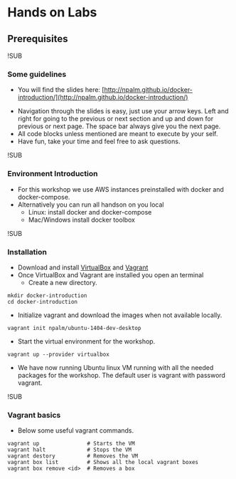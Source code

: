 # Hands on Labs
## Prerequisites


!SUB
### Some guidelines
* You will find the slides here: [http://npalm.github.io/docker-introduction/](http://npalm.github.io/docker-introduction/)
- Navigation through the slides is easy, just use your arrow keys. Left and right for going to the previous or next section and up and down for previous or next page. The space bar always give you the next page.
- All code blocks unless mentioned are meant to execute by your self.
- Have fun, take your time and feel free to ask questions.

!SUB
### Environment Introduction
* For this workshop we use AWS instances preinstalled with docker
  and docker-compose.
* Alternatively you can run all handson on you local
  * Linux: install docker and docker-compose
  * Mac/Windows install docker toolbox



!SUB
### Installation
* Download and install [VirtualBox](https://www.virtualbox.org/wiki/Downloads) and [Vagrant](https://www.vagrantup.com/downloads.html)
* Once VirtualBox and Vagrant are installed you open an terminal
  * Create a new directory.
```
mkdir docker-introduction
cd docker-introduction
```
  * Initialize vagrant and download the images when not available locally.
```
vagrant init npalm/ubuntu-1404-dev-desktop
```
  * Start the virtual environment for the workshop.
```
vagrant up --provider virtualbox
```
* We have now running Ubuntu linux VM running with all the needed packages for the workshop. The default user is vagrant with password vagrant.

!SUB
### Vagrant basics
* Below some useful vagrant commands.

```
vagrant up               # Starts the VM
vagrant halt             # Stops the VM
vagrant destory          # Removes the VM
vagrant box list         # Shows all the local vagrant boxes
vagrant box remove <id>  # Removes a box
```
